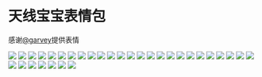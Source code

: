 # 天线宝宝表情包

感谢[@garvey](https://gitee.com/zjwo)提供表情

![](https://gcore.jsdelivr.net/gh/yoghurtlee-thu/twikoo-magic@main/image/teletubbies/1.webp)
![](https://gcore.jsdelivr.net/gh/yoghurtlee-thu/twikoo-magic@main/image/teletubbies/10.webp)
![](https://gcore.jsdelivr.net/gh/yoghurtlee-thu/twikoo-magic@main/image/teletubbies/11.webp)
![](https://gcore.jsdelivr.net/gh/yoghurtlee-thu/twikoo-magic@main/image/teletubbies/12.webp)
![](https://gcore.jsdelivr.net/gh/yoghurtlee-thu/twikoo-magic@main/image/teletubbies/13.webp)
![](https://gcore.jsdelivr.net/gh/yoghurtlee-thu/twikoo-magic@main/image/teletubbies/14.webp)
![](https://gcore.jsdelivr.net/gh/yoghurtlee-thu/twikoo-magic@main/image/teletubbies/15.webp)
![](https://gcore.jsdelivr.net/gh/yoghurtlee-thu/twikoo-magic@main/image/teletubbies/16.webp)
![](https://gcore.jsdelivr.net/gh/yoghurtlee-thu/twikoo-magic@main/image/teletubbies/17.webp)
![](https://gcore.jsdelivr.net/gh/yoghurtlee-thu/twikoo-magic@main/image/teletubbies/18.webp)
![](https://gcore.jsdelivr.net/gh/yoghurtlee-thu/twikoo-magic@main/image/teletubbies/19.webp)
![](https://gcore.jsdelivr.net/gh/yoghurtlee-thu/twikoo-magic@main/image/teletubbies/2.webp)
![](https://gcore.jsdelivr.net/gh/yoghurtlee-thu/twikoo-magic@main/image/teletubbies/2.webp)
![](https://gcore.jsdelivr.net/gh/yoghurtlee-thu/twikoo-magic@main/image/teletubbies/20.webp)
![](https://gcore.jsdelivr.net/gh/yoghurtlee-thu/twikoo-magic@main/image/teletubbies/21.webp)
![](https://gcore.jsdelivr.net/gh/yoghurtlee-thu/twikoo-magic@main/image/teletubbies/22.webp)
![](https://gcore.jsdelivr.net/gh/yoghurtlee-thu/twikoo-magic@main/image/teletubbies/23.webp)
![](https://gcore.jsdelivr.net/gh/yoghurtlee-thu/twikoo-magic@main/image/teletubbies/24.webp)
![](https://gcore.jsdelivr.net/gh/yoghurtlee-thu/twikoo-magic@main/image/teletubbies/25.webp)
![](https://gcore.jsdelivr.net/gh/yoghurtlee-thu/twikoo-magic@main/image/teletubbies/26.webp)
![](https://gcore.jsdelivr.net/gh/yoghurtlee-thu/twikoo-magic@main/image/teletubbies/27.webp)
![](https://gcore.jsdelivr.net/gh/yoghurtlee-thu/twikoo-magic@main/image/teletubbies/28.webp)
![](https://gcore.jsdelivr.net/gh/yoghurtlee-thu/twikoo-magic@main/image/teletubbies/29.webp)
![](https://gcore.jsdelivr.net/gh/yoghurtlee-thu/twikoo-magic@main/image/teletubbies/3.webp)
![](https://gcore.jsdelivr.net/gh/yoghurtlee-thu/twikoo-magic@main/image/teletubbies/3.webp)
![](https://gcore.jsdelivr.net/gh/yoghurtlee-thu/twikoo-magic@main/image/teletubbies/30.webp)
![](https://gcore.jsdelivr.net/gh/yoghurtlee-thu/twikoo-magic@main/image/teletubbies/4.webp)
![](https://gcore.jsdelivr.net/gh/yoghurtlee-thu/twikoo-magic@main/image/teletubbies/5.webp)
![](https://gcore.jsdelivr.net/gh/yoghurtlee-thu/twikoo-magic@main/image/teletubbies/6.webp)
![](https://gcore.jsdelivr.net/gh/yoghurtlee-thu/twikoo-magic@main/image/teletubbies/7.webp)
![](https://gcore.jsdelivr.net/gh/yoghurtlee-thu/twikoo-magic@main/image/teletubbies/8.webp)
![](https://gcore.jsdelivr.net/gh/yoghurtlee-thu/twikoo-magic@main/image/teletubbies/9.webp)
